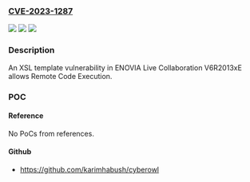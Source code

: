 ### [CVE-2023-1287](https://cve.mitre.org/cgi-bin/cvename.cgi?name=CVE-2023-1287)
![](https://img.shields.io/static/v1?label=Product&message=ENOVIA%20Live%20Collaboration&color=blue)
![](https://img.shields.io/static/v1?label=Version&message=V6R2013xE%3C%20V6R2013xE%20FP.CFA.2240%20&color=brighgreen)
![](https://img.shields.io/static/v1?label=Vulnerability&message=CWE-74%20Improper%20Neutralization%20of%20Special%20Elements%20in%20Output%20Used%20by%20a%20Downstream%20Component%20('Injection')&color=brighgreen)

### Description

An XSL template vulnerability in ENOVIA Live Collaboration V6R2013xE allows Remote Code Execution.

### POC

#### Reference
No PoCs from references.

#### Github
- https://github.com/karimhabush/cyberowl

